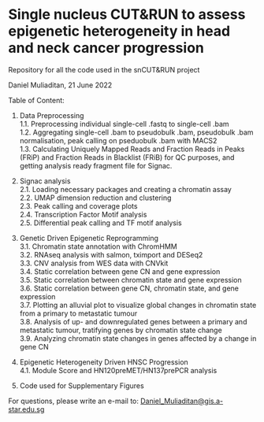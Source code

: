 # Single nucleus CUT&RUN to assess epigenetic heterogeneity in head and neck cancer progression
Repository for all the code used in the snCUT&amp;RUN project

Daniel Muliaditan, 21 June 2022

Table of Content:
1. Data Preprocessing<br/>
	1.1. Preprocessing individual single-cell .fastq to single-cell .bam<br/>
	1.2. Aggregating single-cell .bam to pseudobulk .bam, pseudobulk .bam normalisation, peak calling on pseduobulk .bam with MACS2<br/>
	1.3. Calculating Uniquely Mapped Reads and Fraction Reads in Peaks (FRiP) and Fraction Reads in Blacklist (FRiB) for QC purposes, and getting analysis ready 	     fragment file for Signac.

2. Signac analysis<br/>
	2.1. Loading necessary packages and creating a chromatin assay<br/>
	2.2. UMAP dimension reduction and clustering<br/>
	2.3. Peak calling and coverage plots<br/>
	2.4. Transcription Factor Motif analysis<br/>
	2.5. Differential peak calling and TF motif analysis

3. Genetic Driven Epigenetic Reprogramming<br/>
	3.1. Chromatin state annotation with ChromHMM<br/>
	3.2. RNAseq analysis with salmon, tximport and DESeq2<br/>
	3.3. CNV analysis from WES data with CNVkit <br/>
  	3.4. Static correlation between gene CN and gene expression<br/>
  	3.5. Static correlation between chromatin state and gene expression<br/>
  	3.6. Static correlation between gene CN, chromatin state, and gene expression<br/>
 	3.7. Plotting an alluvial plot to visualize global changes in chromatin state from a primary to metastatic tumour<br/>
 	3.8. Analysis of up- and downregulated genes between a primary and metastatic tumour, tratifying genes by chromatin state change<br/>
  	3.9. Analyzing chromatin state changes in genes affected by a change in gene CN

4. Epigenetic Heterogeneity Driven HNSC Progression<br/>
	4.1. Module Score and HN120preMET/HN137prePCR analysis

5. Code used for Supplementary Figures

For questions, please write an e-mail to: Daniel_Muliaditan@gis.a-star.edu.sg

